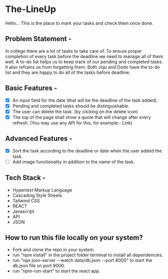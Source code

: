 # The-LineUp

Hello... This is the place to mark your tasks and check them once done.

## Problem Statement -

In college there are a lot of tasks to take care of. To ensure proper completion of every task before the deadline we need to manage all of them well. A to-do list helps us to keep track of our pending and completed tasks. It also refrains us from forgetting them. Both Jojo and Dodo have the to-do list and they are happy to do all of the tasks before deadline.

## Basic Features -

- [x] An input field for the date (that will be the deadline of the task added).
- [x] Pending and completed tasks should be distinguishable.
- [x] The user can delete the task. (by clicking on the delete icon)
- [x] The top of the page shall show a quote that will change after every refresh. (You may use any API for this, for example:- Link)

## Advanced Features -

- [x] Sort the task according to the deadline or date when the user added the task.
- [ ] Add image functionality in addition to the name of the task.

## Tech Stack -

- Hypertext Markup Language
- Cascading Style Sheets
- Tailwind CSS
- REACT
- Javascript
- API
- JSON

## How to run this file locally on your system?

- Fork and clone the repo in your system.
- run "npm install" in the project folder terminal to install all dependencies.
- run "npx json-server --watch data/db.json --port 8000" to start the db.json file on port 8000.
- run "npm-run-start" to start the react app.
